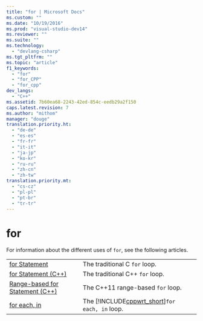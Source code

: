 ```yaml
---
title: "for | Microsoft Docs"
ms.custom: ""
ms.date: "10/19/2016"
ms.prod: "visual-studio-dev14"
ms.reviewer: ""
ms.suite: ""
ms.technology: 
  - "devlang-csharp"
ms.tgt_pltfrm: ""
ms.topic: "article"
f1_keywords: 
  - "for"
  - "for_CPP"
  - "for_cpp"
dev_langs: 
  - "C++"
ms.assetid: 7b60ea68-2243-42ed-854c-eedb29a2f150
caps.latest.revision: 7
ms.author: "mithom"
manager: "douge"
translation.priority.ht: 
  - "de-de"
  - "es-es"
  - "fr-fr"
  - "it-it"
  - "ja-jp"
  - "ko-kr"
  - "ru-ru"
  - "zh-cn"
  - "zh-tw"
translation.priority.mt: 
  - "cs-cz"
  - "pl-pl"
  - "pt-br"
  - "tr-tr"
---
```

# for
For information about the different uses of `for`, see the following articles.  
  
|||  
|-|-|  
|[for Statement](../Topic/for%20Statement%20\(C\).md)|The traditional C `for` loop.|  
|[for Statement (C++)](../Topic/for%20Statement%20\(C++\).md)|The traditional C++ `for` loop.|  
|[Range-based for Statement (C++)](../Topic/Range-based%20for%20Statement%20\(C++\).md)|The C++11 range-based `for` loop.|  
|[for each, in](../Topic/for%20each,%20in.md)|The [!INCLUDE[cppwrt_short](../misc/includes/cppwrt_short_md.md)]`for each, in` loop.|